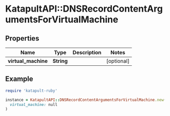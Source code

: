 # KatapultAPI::DNSRecordContentArgumentsForVirtualMachine

## Properties

| Name | Type | Description | Notes |
| ---- | ---- | ----------- | ----- |
| **virtual_machine** | **String** |  | [optional] |

## Example

```ruby
require 'katapult-ruby'

instance = KatapultAPI::DNSRecordContentArgumentsForVirtualMachine.new(
  virtual_machine: null
)
```

